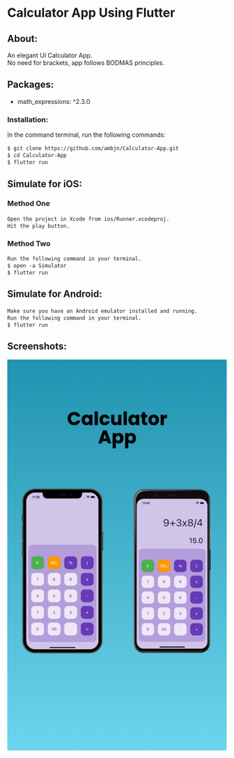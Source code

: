 # Calculator App Using Flutter


## About:

An elegant UI Calculator App. <br>
No need for brackets, app follows BODMAS principles.

## Packages:

<ul>
<li> math_expressions: ^2.3.0</li>
</ul>


### Installation:

In the command terminal, run the following commands:

    $ git clone https://github.com/ambjn/Calculator-App.git
    $ cd Calculator-App
    $ flutter run

## Simulate for iOS:

### Method One

    Open the project in Xcode from ios/Runner.xcodeproj.
    Hit the play button.

### Method Two

    Run the following command in your terminal.
    $ open -a Simulator
    $ flutter run

## Simulate for Android:

    Make sure you have an Android emulator installed and running.
    Run the following command in your terminal.
    $ flutter run


## Screenshots:

<center> <img src = screenshot/1.png alt='screenshot-of-app'> </center>


